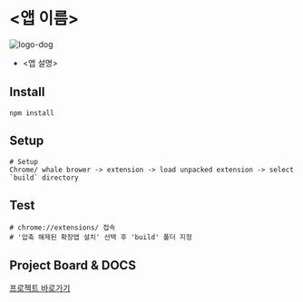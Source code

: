 # <앱 이름>

![logo-dog](https://user-images.githubusercontent.com/26294469/185769858-bcb5acf7-38d9-441c-a9a0-3412495a42a6.png)

- <앱 설명>

## Install

```shell
npm install
```

## Setup

```
# Setup
Chrome/ whale brower -> extension -> load unpacked extension -> select `build` directory
```

## Test

```
# chrome://extensions/ 접속
# '압축 해제된 확장앱 설치' 선택 후 'build' 폴더 지정
```

## Project Board & DOCS

[프로젝트 바로가기](https://github.com/orgs/kurly-hackerton-ars/projects/1/views/1)
